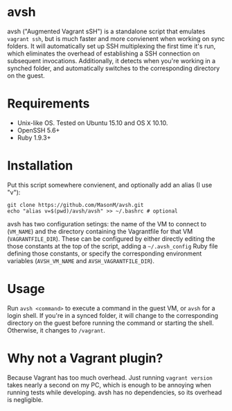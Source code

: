 # avsh

avsh ("Augmented Vagrant sSH") is a standalone script that emulates `vagrant ssh`, but is much faster
and more convienent when working on sync folders. It will automatically set up SSH multiplexing the
first time it's run, which eliminates the overhead of establishing a SSH connection on subsequent
invocations. Additionally, it detects when you're working in a synched folder, and automatically
switches to the corresponding directory on the guest.

# Requirements

* Unix-like OS. Tested on Ubuntu 15.10 and OS X 10.10.
* OpenSSH 5.6+
* Ruby 1.9.3+

# Installation

Put this script somewhere convienent, and optionally add an alias (I use "v"):
```
git clone https://github.com/MasonM/avsh.git
echo "alias v=$(pwd)/avsh/avsh" >> ~/.bashrc # optional
```
avsh has two configuration setings: the name of the VM to connect to (`VM_NAME`) and the directory
containing the Vagrantfile for that VM (`VAGRANTFILE_DIR`). These can be configured by either
directly editing the those constants at the top of the script, adding a `~/.avsh_config` Ruby file
defining those constants, or specify the corresponding environment variables (`AVSH_VM_NAME`
and `AVSH_VAGRANTFILE_DIR`).

# Usage

Run `avsh <command>` to execute a command in the guest VM, or `avsh` for a login shell. If
you're in a synced folder, it will change to the corresponding directory on the guest before running
the command or starting the shell. Otherwise, it changes to `/vagrant`.

# Why not a Vagrant plugin?

Because Vagrant has too much overhead. Just running `vagrant version` takes nearly a second on my
PC, which is enough to be annoying when running tests while developing. avsh has no dependencies, so
its overhead is negligible. 

